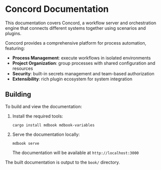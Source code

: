 # Concord Documentation

This documentation covers Concord, a workflow server and orchestration engine that connects different
systems together using scenarios and plugins. 

Concord provides a comprehensive platform for process automation, featuring:

- **Process Management**: execute workflows in isolated environments
- **Project Organization**: group processes with shared configuration and resources
- **Security**: built-in secrets management and team-based authorization
- **Extensibility**: rich plugin ecosystem for system integration

## Building

To build and view the documentation:

1. Install the required tools:
   ```shell
   cargo install mdbook mdbook-variables
   ```

2. Serve the documentation locally:
   ```shell
   mdbook serve
   ```

   The documentation will be available at `http://localhost:3000`

The built documentation is output to the `book/` directory.
